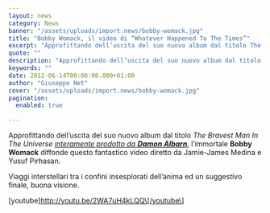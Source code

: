 ```yaml
---
layout: news
category: News
banner: "/assets/uploads/import.news/bobby-womack.jpg"
title: "Bobby Womack, il video di “Whatever Happened To The Times”"
excerpt: "Approfittando dell’uscita del suo nuovo album dal titolo The Bravest Man In The Universe interamente prodotto da Damon Albarn, l’immortale Bobby Womack diffonde questo fantastico video diretto da Jamie-James Medina e Yusuf Pirhasan. Viaggi interstellari tra i confini insesplorati dell’anima ed un suggestivo finale, buona visione. [youtube]http://youtu.be/2WA7uH4kLQQ[/youtube"
quote: ""
description: "Approfittando dell’uscita del suo nuovo album dal titolo The Bravest Man In The Universe interamente prodotto da Damon Albarn, l’immortale Bobby Womack diffonde questo fantastico video diretto da Jamie-James Medina e Yusuf Pirhasan. Viaggi interstellari tra i confini insesplorati dell’anima ed un suggestivo finale, buona visione. [youtube]http://youtu.be/2WA7uH4kLQQ[/youtube"
keywords: ""
date: 2012-06-14T00:00:00.000+01:00
author: "Giuseppe Net"
cover: "/assets/uploads/import.news/bobby-womack.jpg"
pagination:
  enabled: true

---
```


Approfittando dell’uscita del suo nuovo album dal titolo _The Bravest Man In The Universe [interamente prodotto da **Damon Albarn**](https://hotmc.com/damon-albarn-produce-il-nuovo-album-di-bobby-womack/)_, l’immortale **Bobby Womack** diffonde questo fantastico video diretto da Jamie-James Medina e Yusuf Pirhasan.

Viaggi interstellari tra i confini insesplorati dell’anima ed un suggestivo finale, buona visione.

\[youtube\]http://youtu.be/2WA7uH4kLQQ\[/youtube\]